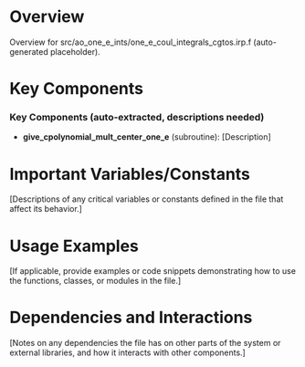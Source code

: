 # Overview

Overview for src/ao_one_e_ints/one_e_coul_integrals_cgtos.irp.f (auto-generated placeholder).

# Key Components

### Key Components (auto-extracted, descriptions needed)
- **give_cpolynomial_mult_center_one_e** (subroutine): [Description]

# Important Variables/Constants

[Descriptions of any critical variables or constants defined in the file that affect its behavior.]

# Usage Examples

[If applicable, provide examples or code snippets demonstrating how to use the functions, classes, or modules in the file.]

# Dependencies and Interactions

[Notes on any dependencies the file has on other parts of the system or external libraries, and how it interacts with other components.]
